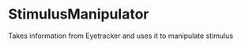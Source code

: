 StimulusManipulator
===================

Takes information from Eyetracker and uses it to manipulate stimulus
